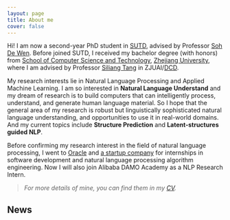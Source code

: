```yaml
---
layout: page
title: About me
cover: false
---
```


Hi! I am now a second-year PhD student in [SUTD](https://istd.sutd.edu.sg/), advised 
by Professor [Soh De Wen](https://istd.sutd.edu.sg/people/faculty/soh-de-wen). Before 
joined SUTD, I received my bachelor degree (with honors) from [School of Computer Science and Technology](http://www.cs.zju.edu.cn/), [Zhejiang University](http://www.zju.edu.cn/), where I am advised by Professor [Siliang Tang](https://person.zju.edu.cn/siliang) in ZJUAI/[DCD](http://www.dcd.zju.edu.cn/). 

My research interests lie in Natural Language Processing and Applied Machine Learning.
I am so interested in **Natural Language Understand** and my dream of research is to 
build computers that can intelligently process, understand, and generate human language
material. So I hope that the general area of my research is robust but linguistically 
sophisticated natural language understanding, and opportunities to use it in real-world
domains. And my current topics include **Structure Prediction** and **Latent-structures guided NLP**.

Before confirming my research interest in the field of natural language processing, 
I went to [Oracle](https://www.oracle.com/cn/index.html) and [a startup company](https://www.eigentech.ai/en/) for internships in software development and natural language processing algorithm engineering. Now I will also join Alibaba DAMO Academy as a NLP Research Intern.

> _For more details of mine, you can find them in my [CV](cv.md)._

## News

